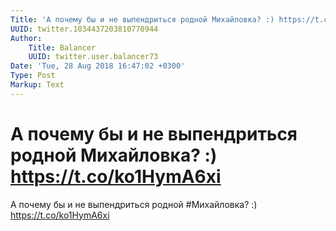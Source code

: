```yaml
---
Title: 'А почему бы и не выпендриться родной Михайловка? :) https://t.co/ko1HymA6xi'
UUID: twitter.1034437203810770944
Author:
    Title: Balancer
    UUID: twitter.user.balancer73
Date: 'Tue, 28 Aug 2018 16:47:02 +0300'
Type: Post
Markup: Text
---
```


# А почему бы и не выпендриться родной Михайловка? :) https://t.co/ko1HymA6xi

А почему бы и не выпендриться родной #Михайловка? :)
https://t.co/ko1HymA6xi